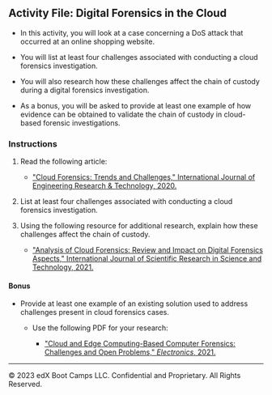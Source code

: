 ## Activity File: Digital Forensics in the Cloud

- In this activity, you will look at a case concerning a DoS attack that occurred at an online shopping website.

- You will list at least four challenges associated with conducting a cloud forensics investigation.

- You will also research how these challenges affect the chain of custody during a digital forensics investigation.

- As a bonus, you will be asked to provide at least one example of how evidence can be obtained to validate the chain of custody in cloud-based forensic investigations.

### Instructions 

1. Read the following article: 

     - ["Cloud Forensics: Trends and Challenges," International Journal of Engineering Research & Technology, 2020.](https://www.ijert.org/research/cloud-forensics-trends-and-challenges-IJERTV9IS090415.pdf)
2. List at least four challenges associated with conducting a cloud forensics investigation. 

3. Using the following resource for additional research, explain how these challenges affect the chain of custody. 

     - ["Analysis of Cloud Forensics: Review and Impact on Digital Forensics Aspects," International Journal of Scientific Research in Science and Technology, 2021.](https://www.academia.edu/48855680/Analysis_of_Cloud_Forensics_Review_and_Impact_on_Digital_Forensics_Aspects)


#### Bonus 

- Provide at least one example of an existing solution used to address challenges present in cloud forensics cases.

  - Use the following PDF for your research:

     - ["Cloud and Edge Computing-Based Computer Forensics: Challenges and Open Problems," *Electronics*, 2021.](https://www.mdpi.com/2079-9292/10/11/1229)

----

&copy; 2023 edX Boot Camps LLC. Confidential and Proprietary.   All Rights Reserved.
